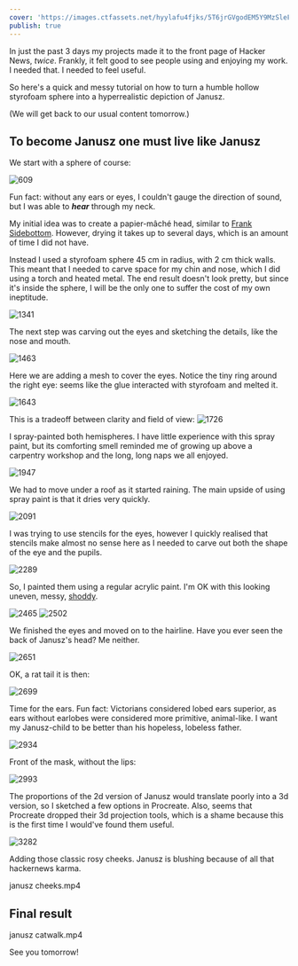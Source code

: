 ```yaml
---
cover: 'https://images.ctfassets.net/hyylafu4fjks/5T6jrGVgodEM5Y9MzSleF/fe0a77020b61e3b1a270ba0a8bf8aedb/Untitled_Artwork_26.png'
publish: true
---
```

In just the past 3 days my projects made it to the front page of Hacker News, *twice*. Frankly, it felt good to see people using and enjoying my work. I needed that. I needed to feel useful.

So here's a quick and messy tutorial on how to turn a humble hollow styrofoam sphere  into a hyperrealistic depiction of Janusz. 

(We will get back to our usual content tomorrow.)


## To become Janusz one must live like Janusz

We start with a sphere of course:

![609](IMG_9831.jpg)

Fun fact: without any ears or eyes, I couldn't gauge the direction of sound, but I was able to ***hear*** through my neck.

My initial idea was to create a papier-mâché head, similar to [Frank Sidebottom](https://collectionimages.npg.org.uk/large/mw214663/Christopher-Mark-Sievey-as-Frank-Sidebottom.jpg). However, drying it takes up to several days, which is an amount of time I did not have. 

Instead I used a styrofoam sphere  45 cm in radius, with 2 cm thick walls. This meant that I needed to carve space for my chin and nose, which I did using a torch and heated metal. The end result doesn't look pretty, but since it's inside the sphere, I will be the only one to suffer the cost of my own ineptitude.


![1341](janusz-mask-back.jpeg)


The next step was carving out the eyes and sketching the details, like the nose and mouth. 

![1463](janusz-mask-mango.webp)


Here we are adding a mesh to cover the eyes. Notice the tiny ring around the right eye: seems like the glue interacted with styrofoam and melted it.

![1643](janusz-mask-tools.webp)

This is a tradeoff between clarity and field of view:
![1726](IMG_9855.jpeg)

I spray-painted both hemispheres. I have little experience with this spray paint, but its comforting smell reminded me of growing up above a carpentry workshop and the long, long naps we all enjoyed.

![1947](janusz-spray.webp)

We had to move under a roof as it started raining. The main upside of using spray paint is that it dries very quickly.

![2091](IMG_9857.jpeg)

I was trying to use stencils for the eyes, however I quickly realised that stencils make almost no sense here as I needed to carve out both the shape of the eye and the pupils.

![2289](IMG_9863.jpeg)

So, I painted them using a regular acrylic paint. I'm OK with this looking uneven, messy, [shoddy](<../Medieval Content Farm and Procedural Cheese>). 

![2465](Pasted%20image%2020231030182803.png)
![2502](Pasted%20image%2020231030183937.png)


We finished the eyes and moved on to the hairline. Have you ever seen the back of Janusz's head? Me neither.

![2651](IMG_9893.jpeg)

OK, a rat tail it is then:

![2699](IMG_9914.jpeg)

Time for the ears. Fun fact: Victorians considered lobed ears superior, as ears without earlobes were considered more primitive, animal-like. I want my Janusz-child to be better than his hopeless, lobeless father.

![2934](IMG_9918.jpeg)

Front of the mask, without the lips: 

![2993](IMG_9932.jpeg)

The proportions of the 2d version of Janusz would translate poorly into a 3d version, so I sketched a few options in Procreate. Also, seems that Procreate dropped their 3d projection tools, which is a shame because this is the first time I would've found them useful.

![3282](IMG_9939.jpeg)

Adding those classic rosy cheeks. Janusz is blushing because of all that hackernews karma.

<sonnet-embed >janusz cheeks.mp4</sonnet-embed>

## Final result

<sonnet-embed >janusz catwalk.mp4</sonnet-embed>

See you tomorrow!

